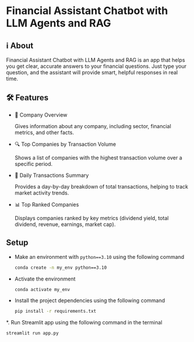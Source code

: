 # Financial Assistant Chatbot with LLM Agents and RAG

## ℹ️ About

Financial Assistant Chatbot with LLM Agents and RAG is an app that helps you get clear, accurate answers to your financial questions. 
Just type your question, and the assistant will provide smart, helpful responses in real time.
                    
## 🛠️ Features
                    
- 🏢 Company Overview
                    
    Gives information about any company, including sector, financial metrics, and other facts.
                                    
- 🔍 Top Companies by Transaction Volume
                    
    Shows a list of companies with the highest transaction volume over a specific period.

- 📆 Daily Transactions Summary
                    
    Provides a day-by-day breakdown of total transactions, helping to track market activity trends.

- 📊 Top Ranked Companies
                    
    Displays companies ranked by key metrics (dividend yield, total dividend, revenue, earnings, market cap).

## Setup

* Make an environment with `python==3.10` using the following command 

  ``` bash
  conda create -n my_env python==3.10
  ```

* Activate the environment

  ``` bash
  conda activate my_env
  ``` 

* Install the project dependencies using the following command 

  ```bash
  pip install -r requirements.txt
  ```

*. Run Streamlit app using the following command in the terminal
  
  ```bash
  streamlit run app.py
  ```
